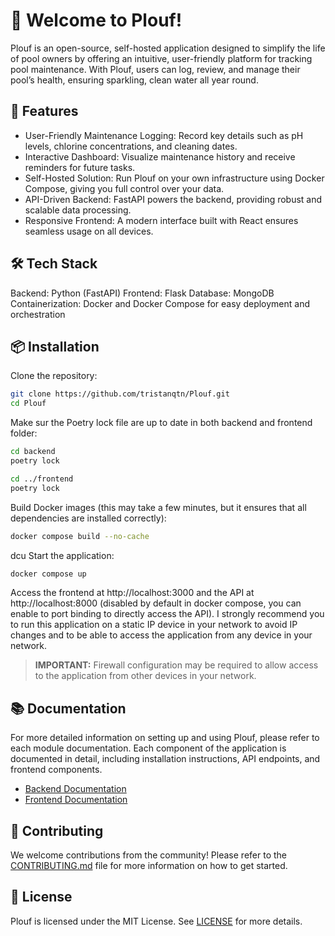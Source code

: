# 🌊 Welcome to Plouf!

Plouf is an open-source, self-hosted application designed to simplify the life of pool owners by offering an intuitive, user-friendly platform for tracking pool maintenance. With Plouf, users can log, review, and manage their pool’s health, ensuring sparkling, clean water all year round.

## 🚀 Features

- User-Friendly Maintenance Logging: Record key details such as pH levels, chlorine concentrations, and cleaning dates.
- Interactive Dashboard: Visualize maintenance history and receive reminders for future tasks.
- Self-Hosted Solution: Run Plouf on your own infrastructure using Docker Compose, giving you full control over your data.
- API-Driven Backend: FastAPI powers the backend, providing robust and scalable data processing.
- Responsive Frontend: A modern interface built with React ensures seamless usage on all devices.

## 🛠 Tech Stack

Backend: Python (FastAPI)
Frontend: Flask
Database: MongoDB
Containerization: Docker and Docker Compose for easy deployment and orchestration

## 📦 Installation

Clone the repository:

```bash
git clone https://github.com/tristanqtn/Plouf.git
cd Plouf
```

Make sur the Poetry lock file are up to date in both backend and frontend folder:

```bash
cd backend
poetry lock

cd ../frontend
poetry lock
```

Build Docker images (this may take a few minutes, but it ensures that all dependencies are installed correctly):

```bash
docker compose build --no-cache
```

dcu
Start the application:

```bash
docker compose up
```

Access the frontend at http://localhost:3000 and the API at http://localhost:8000 (disabled by default in docker compose, you can enable to port binding to directly access the API). I strongly recommend you to run this application on a static IP device in your network to avoid IP changes and to be able to access the application from any device in your network.

> **IMPORTANT:** Firewall configuration may be required to allow access to the application from other devices in your network.

## 📚 Documentation

For more detailed information on setting up and using Plouf, please refer to each module documentation. Each component of the application is documented in detail, including installation instructions, API endpoints, and frontend components.

- [Backend Documentation](./backend/README.md)
- [Frontend Documentation](./frontend/README.md)

## 🤝 Contributing

We welcome contributions from the community! Please refer to the [CONTRIBUTING.md](./CONTRIBUTING.md) file for more information on how to get started.

## 📝 License

Plouf is licensed under the MIT License. See [LICENSE](./LICENSE) for more details.

